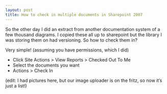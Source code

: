 ```yaml
---
layout: post
title: How to check in multiple documents in Sharepoint 2007
---
```


So the other day I did an extract from another documentation system of a few thousand diagrams. I copied these all up to sharepoint but the library I was storing them on had versioning. So how to check them in?

Very simple! (assuming you have permissions, which I did)

- Click Site Actions > View Reports > Checked Out To Me
- Select the documents you want
- Actions > Check In

(edit: I had pictures here, but our image uploader is on the fritz, so now it’s just a list!)


